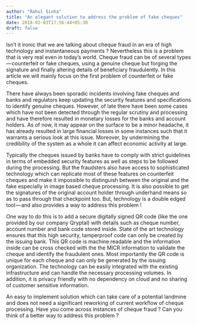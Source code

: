 ```yaml
---
author: "Rahul Sinha"
title: "An elegant solution to address the problem of fake cheques"
date: 2018-02-03T17:56:44+05:30
draft: false
---
```


Isn’t it ironic that we are talking about cheque fraud in an era of high technology and instantaneous payments ? Nevertheless this is a problem that is very real even in today’s world. Cheque fraud can be of several types — counterfeit or fake cheques, using a genuine cheque but forging the signature and finally altering details of beneficiary fraudulently. In this article we will mainly focus on the first problem of counterfeit or fake cheques.

There have always been sporadic incidents involving fake cheques and banks and regulators keep updating the security features and specifications to identify genuine cheques. However, of late there have been some cases which have not been detected through the regular scrutiny and processing and have therefore resulted in monetary losses for the banks and account holders. As of now, it may appear on the surface to be a minor headache, it has already resulted in large financial losses in some instances such that it warrants a serious look at this issue. Moreover, by undermining the credibility of the system as a whole it can affect economic activity at large.


Typically the cheques issued by banks have to comply with strict guidelines in terms of embedded security features as well as steps to be followed during the processing. But the fraudsters also have access to sophisticated technology which can replicate most of these features on counterfeit cheques and make it impossible to distinguish between the original and the fake especially in image based cheque processing. It is also possible to get the signatures of the original account holder through underhand means so as to pass through that checkpoint too. But, technology is a double edged tool — and also provides a way to address this problem !

One way to do this is to add a secure digitally signed QR code (like the one provided by our company Qryptal) with details such as cheque number, account number and bank code stored inside. State of the art technology ensures that this high security, tamperproof code can only be created by the issuing bank. This QR code is machine readable and the information inside can be cross checked with the the MICR information to validate the cheque and identify the fraudulent ones. Most importantly the QR code is unique for each cheque and can only be generated by the issuing organization. The technology can be easily integrated with the existing infrastructure and can handle the necessary processing volumes. In addition, it is privacy friendly with no dependency on cloud and no sharing of customer sensitive information.

An easy to implement solution which can take care of a potential landmine and does not need a significant reworking of current workflow of cheque processing. Have you come across instances of cheque fraud ? Can you think of a better way to address this problem ?
